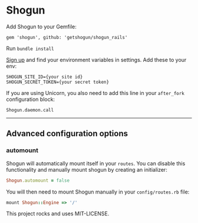 # Shogun

Add Shogun to your Gemfile:

```
gem 'shogun', github: 'getshogun/shogun_rails'
```

Run `bundle install`

[Sign up](https://getshogun.com/sign_up) and find your environment variables in settings. Add these to your env:

```
SHOGUN_SITE_ID={your site id}
SHOGUN_SECRET_TOKEN={your secret token}
```

If you are using Unicorn, you also need to add this line in your `after_fork` configuration block:

```
Shogun.daemon.call
```

---

## Advanced configuration options

### automount

Shogun will automatically mount itself in your `routes`. You can disable this functionality and manually mount shogun by creating an initializer:

```ruby
Shogun.automount = false
```

You will then need to mount Shogun manually in your `config/routes.rb` file:

```ruby
mount Shogun::Engine => '/'
```

This project rocks and uses MIT-LICENSE.
